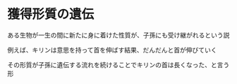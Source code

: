 # 獲得形質の遺伝

ある生物が一生の間に新たに身に着けた性質が、子孫にも受け継がれるという説

例えば、キリンは意思を持って首を伸ばす結果、だんだんと首が伸びていく

その形質が子孫に遺伝する流れを続けることでキリンの首は長くなった、と言う形

